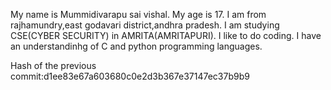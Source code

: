 My name is Mummidivarapu sai vishal.
My age is 17.
I am from rajhamundry,east godavari district,andhra pradesh.
I am studying CSE(CYBER SECURITY) in AMRITA(AMRITAPURI).
I like to do coding. I have an understandinhg of C and python programming languages.


Hash of the previous commit:d1ee83e67a603680c0e2d3b367e37147ec37b9b9
